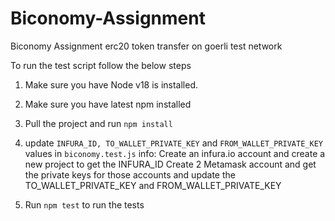 # Biconomy-Assignment
Biconomy Assignment erc20 token transfer on goerli test network

To run the test script follow the below steps
1. Make sure you have Node v18 is installed.
2. Make sure you have latest npm installed
3. Pull the project and run `npm install`
4. update `INFURA_ID, TO_WALLET_PRIVATE_KEY` and `FROM_WALLET_PRIVATE_KEY` values in `biconomy.test.js`
info: Create an infura.io account and create a new project to get the INFURA_ID
Create 2 Metamask account and get the private keys for those accounts and update the TO_WALLET_PRIVATE_KEY and FROM_WALLET_PRIVATE_KEY

5. Run `npm test` to run the tests

